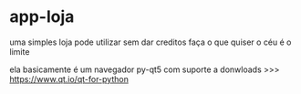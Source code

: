 # app-loja
uma simples loja
pode utilizar sem dar creditos faça o que quiser o céu é o limite

ela basicamente é um navegador py-qt5 com suporte a donwloads >>> https://www.qt.io/qt-for-python
